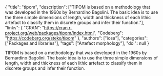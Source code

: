 {
  "title": "tipom",
  "description": ["TIPOM is based on a methodology that was developed in the 1960s by Bernardino Bagolini. The basic idea is to use the three simple dimensions of length, width and thickness of each lithic artefact to classify them in discrete groups and infer their function."],
  "links": {
    "CRAN": "https://cran.r-project.org/web/packages/tipom/index.html",
    "Codeberg": "https://codeberg.org/steko/tipom"
  },
  "authors": ["iosa"],
  "categories": ["Packages and libraries"],
  "tags": ["Artefact morphology"],
  "doi": null
}

<!-- Generated by csv2md.R – do not edit by hand -->

TIPOM is based on a methodology that was developed in the 1960s by Bernardino Bagolini. The basic idea is to use the three simple dimensions of length, width and thickness of each lithic artefact to classify them in discrete groups and infer their function.